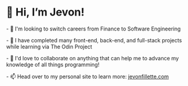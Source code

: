 <h1>👋 Hi, I’m Jevon!</h1>
<p>- 👀 I'm looking to switch careers from Finance to Software Engineering</p>
<p>- 🌱 I have completed many front-end, back-end, and full-stack projects while learning via The Odin Project</p>
<p>- 💞️ I'd love to collaborate on anything that can help me to advance my knowledge of all things programming!</p>
<p>- 📫 Head over to my personal site to learn more: <a href="https://daze-bot.github.io/portfolio/" target="_blank" rel="noreferrer">jevonfillette.com</a></p>

<!---
Daze-bot/Daze-bot is a ✨ special ✨ repository because its `README.md` (this file) appears on your GitHub profile.
You can click the Preview link to take a look at your changes.
--->
